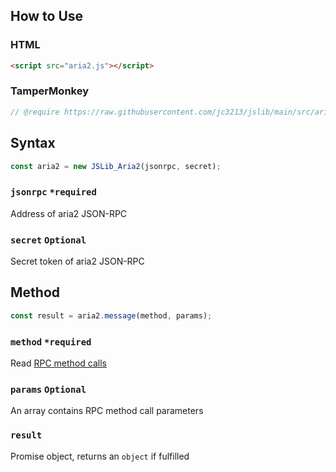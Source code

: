 ## How to Use
### HTML
```HTML
<script src="aria2.js"></script>
```
### TamperMonkey
```javascript
// @require https://raw.githubusercontent.com/jc3213/jslib/main/src/aria2.js
```
## Syntax
```javascript
const aria2 = new JSLib_Aria2(jsonrpc, secret);
```
### `jsonrpc` `*required`
Address of aria2 JSON-RPC
### `secret` `Optional`
Secret token of aria2 JSON-RPC
## Method
```javascript
const result = aria2.message(method, params);
```
### `method` `*required`
Read [RPC method calls](https://aria2.github.io/manual/en/html/aria2c.html#methods)
### `params` `Optional`
An array contains RPC method call parameters
### `result`
Promise object, returns an `object` if fulfilled
